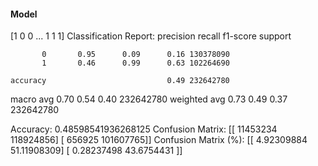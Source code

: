#### Model
[1 0 0 ... 1 1 1]
Classification Report:
              precision    recall  f1-score   support

           0       0.95      0.09      0.16 130378090
           1       0.46      0.99      0.63 102264690

    accuracy                           0.49 232642780
   macro avg       0.70      0.54      0.40 232642780
weighted avg       0.73      0.49      0.37 232642780

Accuracy: 0.48598541936268125
Confusion Matrix:
[[ 11453234 118924856]
 [   656925 101607765]]
Confusion Matrix (%):
[[ 4.92309884 51.11908309]
 [ 0.28237498 43.6754431 ]]
